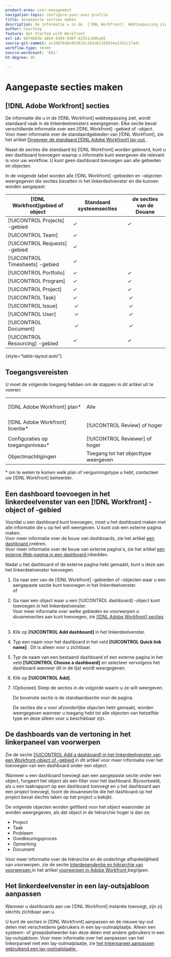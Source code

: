 ```yaml
---
product-area: user-management
navigation-topic: configure-your-user-profile
title: Aangepaste secties maken
description: De informatie u in de  [!DNL Workfront]  Webtoepassing ziet wordt vaak getoond in de secties in het linkerpaneel door gebrek. Elke sectie bevat verschillende informatie over a  [!DNL Workfront]  gebied of voorwerp.
author: Courtney
feature: Get Started with Workfront
exl-id: 68f4b83b-a8b4-4304-930f-62551cb06a92
source-git-commit: ac34076ddc0b5815c262a61326534a1241c17a4c
workflow-type: tm+mt
source-wordcount: '651'
ht-degree: 0%

---
```


# Aangepaste secties maken

## [!DNL Adobe Workfront] secties

De informatie die u in de [!DNL Workfront] webtoepassing ziet, wordt standaard vaak in de linkerdeelvensters weergegeven. Elke sectie bevat verschillende informatie over een [!DNL Workfront] -gebied of -object.\
Voor meer informatie over de standaardgebieden van [!DNL Workfront], zie het artikel [ Ongeveer de standaard  [!DNL Adobe Workfront]  lay-out ](../../../administration-and-setup/customize-workfront/use-layout-templates/about-the-default-wf-layout.md).

Naast de secties die standaard bij [!DNL Workfront] worden geleverd, kunt u een dashboard toevoegen waarop u informatie kunt weergeven die relevant is voor uw workflow. U kunt geen dashboard toevoegen aan alle gebieden en objecten.

In de volgende tabel worden alle [!DNL Workfront] -gebieden en -objecten weergegeven die secties bevatten in het linkerdeelvenster en die kunnen worden aangepast:

| **[!DNL Workfront]gebied of object** | **Standaard systeemsecties** | **de secties van de Douane** |
|---|---|---|
| [!UICONTROL Projects] -gebied | ✓ | ✓ |
| [!UICONTROL Team] | ✓ |   |
| [!UICONTROL Requests] -gebied | ✓ |   |
| [!UICONTROL Timesheets] -gebied | ✓ |   |
| [!UICONTROL Portfolio] | ✓ | ✓ |
| [!UICONTROL Program] | ✓ | ✓ |
| [!UICONTROL Project] | ✓ | ✓ |
| [!UICONTROL Task] | ✓ |  ✓ |
| [!UICONTROL Issue] |  ✓ |  ✓ |
| [!UICONTROL User] |  ✓ |  ✓ |
| [!UICONTROL Document] |  ✓ |  ✓ |
| [!UICONTROL Resourcing] -gebied | ✓ | ✓ |

{style="table-layout:auto"}

## Toegangsvereisten

U moet de volgende toegang hebben om de stappen in dit artikel uit te voeren:

<table style="table-layout:auto"> 
 <col> 
 </col> 
 <col> 
 </col> 
 <tbody> 
  <tr> 
   <td role="rowheader">[!DNL Adobe Workfront] plan*</td> 
   <td> <p>Alle</p> </td> 
  </tr> 
  <tr> 
   <td role="rowheader">[!DNL Adobe Workfront] licentie*</td> 
   <td> <p>[!UICONTROL Review] of hoger</p> </td> 
  </tr> 
  <tr> 
   <td role="rowheader">Configuraties op toegangsniveau*</td> 
   <td>[!UICONTROL Reviewer] of hoger</td> 
  </tr> 
  <tr> 
   <td role="rowheader">Objectmachtigingen</td> 
   <td>Toegang tot het objecttype weergeven</td> 
  </tr> 
 </tbody> 
</table>

&#42; om te weten te komen welk plan of vergunningstype u hebt, contacteer uw [!DNL Workfront] beheerder.

## Een dashboard toevoegen in het linkerdeelvenster van een [!DNL Workfront] -object of -gebied

Voordat u een dashboard kunt toevoegen, moet u het dashboard maken met alle informatie die u op het wilt weergeven. U kunt ook een externe pagina maken.\
Voor meer informatie over de bouw van dashboards, zie het artikel [ een dashboard ](../../../reports-and-dashboards/dashboards/creating-and-managing-dashboards/create-dashboard.md) creëren.\
Voor meer informatie over de bouw van externe pagina&#39;s, zie het artikel [ een externe Web-pagina in een dashboard ](../../../reports-and-dashboards/dashboards/creating-and-managing-dashboards/embed-external-web-page-dashboard.md) inbedden.

Nadat u het dashboard of de externe pagina hebt gemaakt, kunt u deze aan het linkerdeelvenster toevoegen.

1. Ga naar een van de [!DNL Workfront] -gebieden of -objecten waar u een aangepaste sectie kunt toevoegen in het linkerdeelvenster.\
   of
1. Ga naar een object waar u een [!UICONTROL dashboard] -object kunt toevoegen in het linkerdeelvenster.\
   Voor meer informatie over welke gebieden en voorwerpen u douanesecties aan kunt toevoegen, zie [[!DNL Adobe Workfront]  secties ](#adobe-workfront-sections).
1. Klik op **[!UICONTROL Add dashboard]** in het linkerdeelvenster.
1. Typ een naam voor het dashboard in het veld **[!UICONTROL Quick link name]** . Dit is alleen voor u zichtbaar.
1. Typ de naam van een bestaand dashboard of een externe pagina in het veld **[!UICONTROL Choose a dashboard]** en selecteer vervolgens het dashboard wanneer dit in de lijst wordt weergegeven.
1. Klik op **[!UICONTROL Add]**.
1. (Optioneel) Sleep de secties in de volgorde waarin u ze wilt weergeven.

   De bovenste sectie is de standaardsectie voor de pagina.

   De secties die u voor afzonderlijke objecten hebt gemaakt, worden weergegeven wanneer u toegang hebt tot alle objecten van hetzelfde type en deze alleen voor u beschikbaar zijn.

## De dashboards van de vertoning in het linkerpaneel van voorwerpen

Zie de sectie [[!UICONTROL Add a dashboard] in het linkerdeelvenster van een Workfront-object of -gebied ](#add-a-dashboard-in-the-left-panel-of-a-workfront-object-or-area) in dit artikel voor meer informatie over het toevoegen van een dashboard onder een object.

Wanneer u een dashboard toevoegt aan een aangepaste sectie onder een object, fungeert het object als een filter voor het dashboard. Bijvoorbeeld, als u een taakrapport op een dashboard toevoegt en u het dashboard aan een project toevoegt, toont de douanesectie die het dashboard op het project bevat slechts taken op het project u bekijkt.

De volgende objecten worden gefilterd voor het object waaronder ze worden weergegeven, als dat object in de hiërarchie hoger is dan ze:

* Project
* Taak
* Probleem
* Goedkeuringsproces
* Opmerking
* Document

Voor meer informatie over de hiërarchie en de onderlinge afhankelijkheid van voorwerpen, zie de sectie [ Interdependentie en hiërarchie van voorwerpen ](../../../workfront-basics/navigate-workfront/workfront-navigation/understand-objects.md#understanding-interdependency-and-hierarchy-of-objects) in het artikel [ voorwerpen in Adobe Workfront ](../../../workfront-basics/navigate-workfront/workfront-navigation/understand-objects.md) begrijpen.

## Het linkerdeelvenster in een lay-outsjabloon aanpassen

Wanneer u dashboards aan uw [!DNL Workfront] instantie toevoegt, zijn zij slechts zichtbaar aan u.

U kunt de secties in [!DNL Workfront] aanpassen en de nieuwe lay-out delen met verscheidene gebruikers in een lay-outmalplaatje. Alleen een systeem- of groepsbeheerder kan deze delen met andere gebruikers in een lay-outsjabloon. Voor meer informatie over het aanpassen van het linkerpaneel met een lay-outmalplaatje, zie [ het linkerpaneel aanpassen gebruikend een lay-outmalplaatje ](/help/quicksilver/administration-and-setup/customize-workfront/use-layout-templates/customize-left-panel.md).
